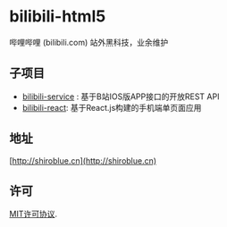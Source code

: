 # bilibili-html5

哔哩哔哩 (bilibili.com) 站外黑科技，业余维护


## 子项目
* [bilibili-service](https://github.com/WhiteBlue/bilibili-service) : 基于B站IOS版APP接口的开放REST API
* [bilibili-react](https://github.com/WhiteBlue/bilibili-react): 基于React.js构建的手机端单页面应用

## 地址

[http://shiroblue.cn](http://shiroblue.cn)




## 许可
[MIT许可协议](http://www.opensource.org/licenses/mit-license.php).

